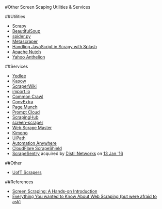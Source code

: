 #Other Screen Scaping Utilities & Services

##Utilities
* [Scrapy](http://scrapy.org/)
* [BeautifulSoup](http://www.crummy.com/software/BeautifulSoup/)
* [spider.py](https://pypi.python.org/pypi/spider.py)
* [Metascraper](https://github.com/lloydmeta/metascraper)
* [Handling JavaScript in Scrapy with Splash](http://blog.scrapinghub.com/2015/03/02/handling-javascript-in-scrapy-with-splash/)
* [Apache Nutch](http://nutch.apache.org/)
* [Yahoo Anthelion](https://github.com/yahoo/anthelion)

##Services
* [Yodlee](http://www.yodlee.com/)
* [Kapow](http://kapowsoftware.com/solutions/process-automation/B2B-process-automation.php)
* [ScraperWiki](https://scraperwiki.com/)
* [import.io](https://import.io/)
* [Common Crawl](http://commoncrawl.org/)
* [ConvExtra](http://convextra.com/)
* [Page Munch](http://www.pagemunch.com/)
* [Prompt Cloud](http://promptcloud.com/)
* [ScrapingHub](http://scrapinghub.com/)
* [screen-scraper](http://screen-scraper.com/)
* [Web Scrape Master](http://webscrapemaster.com/)
* [Kimono](https://www.kimonolabs.com/)
* [UiPath](http://www.uipath.com/)
* [Automation Anywhere](https://www.automationanywhere.com/)
* [CloudFlare ScrapeShield](https://www.cloudflare.com/apps/scrapeshield/)
* [ScrapeSentry](https://www.scrapesentry.com) acquired by [Distil Networks](http://www.distilnetworks.com) on [13 Jan '16](http://techcrunch.com/2016/01/13/distil-networks-gets-human-touch-with-scrapesentry-acquisition)

##Other
* [UofT Scrapers](https://github.com/cobalt-io/uoft-scrapers)

##References
* [Screen Scraping: A Hands-on Introduction](http://www.people.fas.harvard.edu/~astorer/scraping/scraping.html)
* [Everything You wanted to Know About Web Scraping (but were afraid to ask)](http://resources.distilnetworks.com/h/i/111901208-everything-you-wanted-to-know-about-web-scraping-but-were-afraid-to-ask/181642)
